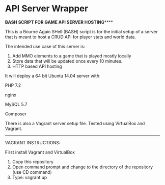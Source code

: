 # API Server Wrapper

****************BASH SCRIPT FOR GAME API SERVER HOSTING********************

This is a Bourne Again SHell (BASH) script is for the initial setup of a server
that is meant to host a CRUD API for player stats and world data.  

The intended use case of this server is:

1. Add MMO elements to a game that is played mostly locally
2. Store data that will be updated once every 10 minutes.
3. HTTP based API hosting


It will deploy a 64 bit Ubuntu 14.04 server with:

PHP 7.2

nginx

MySQL 5.7

Composer







There is also a Vagrant server setup file.  Tested using VirtualBox and Vagrant.

-------------------------------------------------------------------------------------------

VAGRANT INSTRUCTIONS:

First install Vagrant and VirtualBox

1. Copy this repository
2. Open command prompt and change to the directory of the repository (use CD command) 
3. Type: vagrant up 


